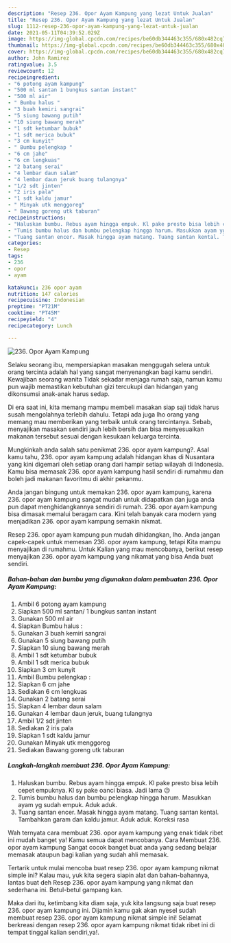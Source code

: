 ```yaml
---
description: "Resep 236. Opor Ayam Kampung yang lezat Untuk Jualan"
title: "Resep 236. Opor Ayam Kampung yang lezat Untuk Jualan"
slug: 1112-resep-236-opor-ayam-kampung-yang-lezat-untuk-jualan
date: 2021-05-11T04:39:52.029Z
image: https://img-global.cpcdn.com/recipes/be60db344463c355/680x482cq70/236-opor-ayam-kampung-foto-resep-utama.jpg
thumbnail: https://img-global.cpcdn.com/recipes/be60db344463c355/680x482cq70/236-opor-ayam-kampung-foto-resep-utama.jpg
cover: https://img-global.cpcdn.com/recipes/be60db344463c355/680x482cq70/236-opor-ayam-kampung-foto-resep-utama.jpg
author: John Ramirez
ratingvalue: 3.5
reviewcount: 12
recipeingredient:
- "6 potong ayam kampung"
- "500 ml santan 1 bungkus santan instant"
- "500 ml air"
- " Bumbu halus "
- "3 buah kemiri sangrai"
- "5 siung bawang putih"
- "10 siung bawang merah"
- "1 sdt ketumbar bubuk"
- "1 sdt merica bubuk"
- "3 cm kunyit"
- " Bumbu pelengkap "
- "6 cm jahe"
- "6 cm lengkuas"
- "2 batang serai"
- "4 lembar daun salam"
- "4 lembar daun jeruk buang tulangnya"
- "1/2 sdt jinten"
- "2 iris pala"
- "1 sdt kaldu jamur"
- " Minyak utk menggoreg"
- " Bawang goreng utk taburan"
recipeinstructions:
- "Haluskan bumbu. Rebus ayam hingga empuk. Kl pake presto bisa lebih cepet empuknya. Kl sy pake oanci biasa. Jadi lama 😥"
- "Tumis bumbu halus dan bumbu pelengkap hingga harum. Masukkan ayam yg sudah empuk. Aduk aduk."
- "Tuang santan encer. Masak hingga ayam matang. Tuang santan kental. Tambahkan garam dan kaldu jamur. Aduk aduk. Koreksi rasa"
categories:
- Resep
tags:
- 236
- opor
- ayam

katakunci: 236 opor ayam 
nutrition: 147 calories
recipecuisine: Indonesian
preptime: "PT21M"
cooktime: "PT45M"
recipeyield: "4"
recipecategory: Lunch

---
```



![236. Opor Ayam Kampung](https://img-global.cpcdn.com/recipes/be60db344463c355/680x482cq70/236-opor-ayam-kampung-foto-resep-utama.jpg)

Selaku seorang ibu, mempersiapkan masakan menggugah selera untuk orang tercinta adalah hal yang sangat menyenangkan bagi kamu sendiri. Kewajiban seorang  wanita Tidak sekadar menjaga rumah saja, namun kamu pun wajib memastikan kebutuhan gizi tercukupi dan hidangan yang dikonsumsi anak-anak harus sedap.

Di era  saat ini, kita memang mampu membeli masakan siap saji tidak harus susah mengolahnya terlebih dahulu. Tetapi ada juga lho orang yang memang mau memberikan yang terbaik untuk orang tercintanya. Sebab, menyajikan masakan sendiri jauh lebih bersih dan bisa menyesuaikan makanan tersebut sesuai dengan kesukaan keluarga tercinta. 



Mungkinkah anda salah satu penikmat 236. opor ayam kampung?. Asal kamu tahu, 236. opor ayam kampung adalah hidangan khas di Nusantara yang kini digemari oleh setiap orang dari hampir setiap wilayah di Indonesia. Kamu bisa memasak 236. opor ayam kampung hasil sendiri di rumahmu dan boleh jadi makanan favoritmu di akhir pekanmu.

Anda jangan bingung untuk memakan 236. opor ayam kampung, karena 236. opor ayam kampung sangat mudah untuk didapatkan dan juga anda pun dapat menghidangkannya sendiri di rumah. 236. opor ayam kampung bisa dimasak memalui beragam cara. Kini telah banyak cara modern yang menjadikan 236. opor ayam kampung semakin nikmat.

Resep 236. opor ayam kampung pun mudah dihidangkan, lho. Anda jangan capek-capek untuk memesan 236. opor ayam kampung, tetapi Kita mampu menyajikan di rumahmu. Untuk Kalian yang mau mencobanya, berikut resep menyajikan 236. opor ayam kampung yang nikamat yang bisa Anda buat sendiri.

<!--inarticleads1-->

##### Bahan-bahan dan bumbu yang digunakan dalam pembuatan 236. Opor Ayam Kampung:

1. Ambil 6 potong ayam kampung
1. Siapkan 500 ml santan/ 1 bungkus santan instant
1. Gunakan 500 ml air
1. Siapkan  Bumbu halus :
1. Gunakan 3 buah kemiri sangrai
1. Gunakan 5 siung bawang putih
1. Siapkan 10 siung bawang merah
1. Ambil 1 sdt ketumbar bubuk
1. Ambil 1 sdt merica bubuk
1. Siapkan 3 cm kunyit
1. Ambil  Bumbu pelengkap :
1. Siapkan 6 cm jahe
1. Sediakan 6 cm lengkuas
1. Gunakan 2 batang serai
1. Siapkan 4 lembar daun salam
1. Gunakan 4 lembar daun jeruk, buang tulangnya
1. Ambil 1/2 sdt jinten
1. Sediakan 2 iris pala
1. Siapkan 1 sdt kaldu jamur
1. Gunakan  Minyak utk menggoreg
1. Sediakan  Bawang goreng utk taburan




<!--inarticleads2-->

##### Langkah-langkah membuat 236. Opor Ayam Kampung:

1. Haluskan bumbu. Rebus ayam hingga empuk. Kl pake presto bisa lebih cepet empuknya. Kl sy pake oanci biasa. Jadi lama 😥
1. Tumis bumbu halus dan bumbu pelengkap hingga harum. Masukkan ayam yg sudah empuk. Aduk aduk.
1. Tuang santan encer. Masak hingga ayam matang. Tuang santan kental. Tambahkan garam dan kaldu jamur. Aduk aduk. Koreksi rasa




Wah ternyata cara membuat 236. opor ayam kampung yang enak tidak ribet ini mudah banget ya! Kamu semua dapat mencobanya. Cara Membuat 236. opor ayam kampung Sangat cocok banget buat anda yang sedang belajar memasak ataupun bagi kalian yang sudah ahli memasak.

Tertarik untuk mulai mencoba buat resep 236. opor ayam kampung nikmat simple ini? Kalau mau, yuk kita segera siapin alat dan bahan-bahannya, lantas buat deh Resep 236. opor ayam kampung yang nikmat dan sederhana ini. Betul-betul gampang kan. 

Maka dari itu, ketimbang kita diam saja, yuk kita langsung saja buat resep 236. opor ayam kampung ini. Dijamin kamu gak akan nyesel sudah membuat resep 236. opor ayam kampung nikmat simple ini! Selamat berkreasi dengan resep 236. opor ayam kampung nikmat tidak ribet ini di tempat tinggal kalian sendiri,ya!.

